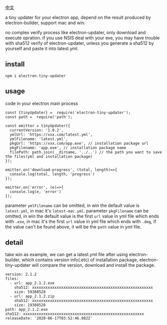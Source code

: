 [中文](https://github.com/vzhufeng/electron-tiny-updater/blob/master/README.md)

a tiny updater for your electron app, depend on the result produced by electron-builder, support mac and win.

no complex verify process like electron-updater, only download and execute opration. if you use NSIS deal with your exe, you may have trouble with sha512 verify of electron-updater, unless you generate a sha512 by yourself and paste it into latest.yml.

## install
```
npm i electron-tiny-updater
```

## usage
code in your electron main process
```
const {tinyUpdater} =  require('electron-tiny-updater');
const path =  require('path');

const emitter = tinyUpdater({
  currentVersion: '1.0.2',
  ymlUrl: 'https://xxx.com/latest.yml',
  ymlFilename: 'latest.yml',
  pkgUrl: 'https://xxx.com/app.exe', // installation package url
  pkgFilename: 'app.exe', // installation package name
  filePath: path.join(__dirname, '../..') // the path you want to save the files(yml and installation package)
});

emitter.on('download-progress', (total, length)=>{
  console.log(total, length, 'progress')
});

emitter.on('error', (e)=>{
  console.log(e, 'error')
});
```

parameter `ymlFilename` can be omitted, in win the default value is `latest.yml`, in mac it's `latest-mac.yml`.
parameter `pkgFilename` can be omitted, in win the default value is the first `url` value in yml file which ends with `.exe`, in mac it's the first `url` value in yml file which ends with `.dmg`, if the value can't be found above, it will be the `path` value in yml file.

## detail
take win as example, we can get a latest.yml file after using electron-builder, which contains version info(.etc) of installation package, electron-tiny-updater will compare the version, download and install the package.

```
version: 2.1.2
files:
  - url: app_2.1.2.exe
    sha512: xxxxxxxxxxxxxxxxxxxxxxxxxxxxxxxxxxxxxxxxxxxxxxxxxxxxxx
    size: 59388528
  - url: app_2.1.2.zip
    sha512: xxxxxxxxxxxxxxxxxxxxxxxxxxxxxxxxxxxxxxxxxxxxxxxxxxxxxx
    size: 19388528
path: app_2.1.2.exe
sha512: xxxxxxxxxxxxxxxxxxxxxxxxxxxxxxxxxxxxxxxxxxxxxxxxxxxxxx
releaseDate: '2020-06-17T03:52:46.882Z'
```



